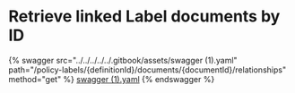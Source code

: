 # Retrieve linked Label documents by ID

{% swagger src="../../../../../.gitbook/assets/swagger (1).yaml" path="/policy-labels/{definitionId}/documents/{documentId}/relationships" method="get" %}
[swagger (1).yaml](<../../../../../.gitbook/assets/swagger (1).yaml>)
{% endswagger %}
